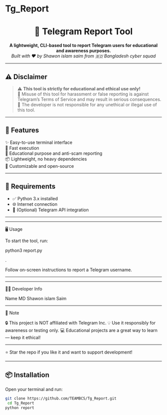 # Tg_Report

<h1 align="center">🚨 Telegram Report Tool</h1>

<p align="center">
  <b>A lightweight, CLI-based tool to report Telegram users for educational and awareness purposes.</b><br>
  <i>Built with ❤️ by Shawon islam saim from 🇧🇩 Bangladesh cyber squad</i>
</p>

---

## ⚠️ Disclaimer

> ⚠️ **This tool is strictly for educational and ethical use only!**  
> 🚫 Misuse of this tool for harassment or false reporting is against Telegram’s Terms of Service and may result in serious consequences.  
> 🛑 The developer is not responsible for any unethical or illegal use of this tool.

---

## 🌟 Features

✨ Easy-to-use terminal interface  
🚀 Fast execution  
🧠 Educational purpose and anti-scam reporting  
📦 Lightweight, no heavy dependencies  
🔧 Customizable and open-source  

---

## 🧰 Requirements

- ✅ Python 3.x installed  
- 🌐 Internet connection  
- 💬 (Optional) Telegram API integration  

---


---

🖥️ Usage

To start the tool, run:

python3 report.py

.

Follow on-screen instructions to report a Telegram username.


---



---

👨‍💻 Developer Info

Name	MD Shawon islam Saim



---

📌 Note

🔒 This project is NOT affiliated with Telegram Inc.
💡 Use it responsibly for awareness or testing only.
💻 Educational projects are a great way to learn — keep it ethical!


---

⭐ Star the repo if you like it and want to support development!

---
## 📦 Installation

Open your terminal and run:

```bash
git clone https://github.com/TEAMBCS/Tg_Report.git
 cd Tg_Report
python report

